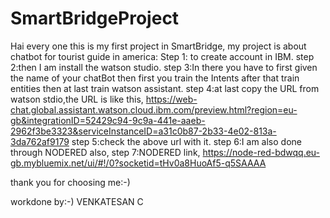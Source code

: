 # SmartBridgeProject

Hai every one this is my first project in SmartBridge,
my project is about chatbot for tourist guide in america:
Step 1: to create account in IBM.
step 2:then I am  install the watson studio. 
step 3:In there you have to first given the name of your chatBot then first you train the  Intents after that train entities then at last train watson assistant.
step 4:at last copy the URL from watson stdio,the URL is like this,
https://web-chat.global.assistant.watson.cloud.ibm.com/preview.html?region=eu-gb&integrationID=52429c94-9c9a-441e-aaeb-2962f3be3323&serviceInstanceID=a31c0b87-2b33-4e02-813a-3da762af9179
step 5:check the above url with it.
step 6:I am also done through NODERED also,
step 7:NODERED link,
https://node-red-bdwqq.eu-gb.mybluemix.net/ui/#!/0?socketid=tHv0a8HuoAf5-q5SAAAA

thank you for choosing me:-)

workdone by:-)
VENKATESAN C
